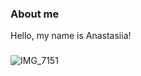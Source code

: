 ### About me 

Hello, my name is Anastasiia!

###

![IMG_7151](https://github.com/user-attachments/assets/d7c661e6-356d-41fd-9663-8aa8df09537d)

###
